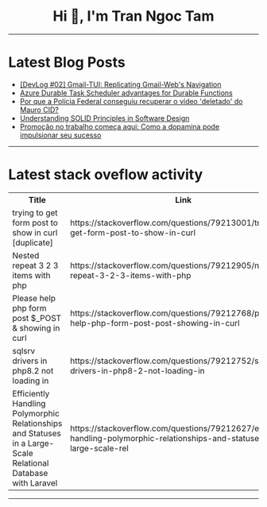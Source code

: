 <h1 align="center">Hi 👋, I'm Tran Ngoc Tam</h1>

---

# Latest Blog Posts 
<!-- BLOG-POST-LIST:START -->
- [[DevLog #02] Gmail-TUI: Replicating Gmail-Web&#39;s Navigation](https://dev.to/dev_vaayen/devlog-02-gmail-tui-replicating-gmail-webs-navigation-blb)
- [Azure Durable Task Scheduler advantages for Durable Functions](https://dev.to/florianlenz/azure-durable-task-scheduler-advantages-for-durable-functions-2944)
- [Por que a Polícia Federal conseguiu recuperar o vídeo &#39;deletado&#39; do Mauro CID?](https://dev.to/valdeirpsr/por-que-os-arquivos-sao-recuperados-de-ssds-mesmo-apos-a-exclusao-383m)
- [Understanding SOLID Principles in Software Design](https://dev.to/be11amer/understanding-solid-principles-in-software-design-2b3)
- [Promoção no trabalho começa aqui: Como a dopamina pode impulsionar seu sucesso](https://dev.to/erick_tmr/promocao-no-trabalho-comeca-aqui-como-a-dopamina-pode-impulsionar-seu-sucesso-2fd)
<!-- BLOG-POST-LIST:END -->

---

# Latest stack oveflow activity
<table>
  <tr><th>Title</th><th>Link</th></tr>
  <!-- STACKOVERFLOW:START --><tr><td>trying to get form post to show in curl [duplicate]</td><td>https://stackoverflow.com/questions/79213001/trying-to-get-form-post-to-show-in-curl</td></tr><tr><td>Nested repeat 3 2 3 items with php</td><td>https://stackoverflow.com/questions/79212905/nested-repeat-3-2-3-items-with-php</td></tr><tr><td>Please help php form post $_POST &amp; showing in curl</td><td>https://stackoverflow.com/questions/79212768/please-help-php-form-post-post-showing-in-curl</td></tr><tr><td>sqlsrv drivers in php8.2 not loading in</td><td>https://stackoverflow.com/questions/79212752/sqlsrv-drivers-in-php8-2-not-loading-in</td></tr><tr><td>Efficiently Handling Polymorphic Relationships and Statuses in a Large-Scale Relational Database with Laravel</td><td>https://stackoverflow.com/questions/79212627/efficiently-handling-polymorphic-relationships-and-statuses-in-a-large-scale-rel</td></tr><!-- STACKOVERFLOW:END -->
</table>

---



